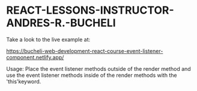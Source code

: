 # REACT-LESSONS-INSTRUCTOR-ANDRES-R.-BUCHELI

Take a look to the live example at:

https://bucheli-web-development-react-course-event-listener-component.netlify.app/

Usage: Place the event listener methods outside of the render method and use the event listener methods inside of the render methods with the 'this'keyword.
